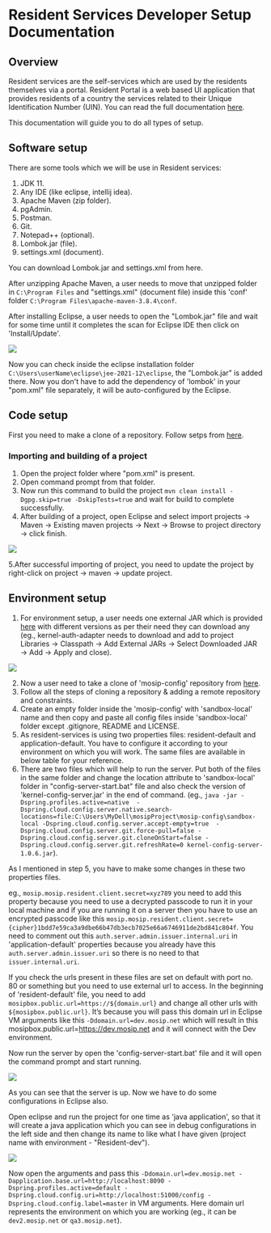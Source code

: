 # Resident Services Developer Setup Documentation

## Overview
Resident services are the self-services which are used by the residents themselves via a portal. Resident Portal is a web based UI application that provides residents of a country the services related to their Unique Identification Number (UIN). You can read the full documentation [here](https://docs.mosip.io/1.2.0/modules/resident-services).

This documentation will guide you to do all types of setup.

## Software setup
There are some tools which we will be use in Resident services:
1. JDK 11.
2. Any IDE (like eclipse, intellij idea).
3. Apache Maven (zip folder).
4. pgAdmin.
5. Postman.
6. Git.
7. Notepad++ (optional).
8. Lombok.jar (file).
9. settings.xml (document).

You can download Lombok.jar and settings.xml from here.

After unzipping Apache Maven, a user needs to move that unzipped folder in ```C:\Program Files``` and "settings.xml" (document file) inside this 'conf' folder ```C:\Program Files\apache-maven-3.8.4\conf```.

After installing Eclipse, a user needs to open the "Lombok.jar" file and wait for some time until it completes the scan for Eclipse IDE then click on 'Install/Update'.

![](_images/lombok-configuration.png)

Now you can check inside the eclipse installation folder ```C:\Users\userName\eclipse\jee-2021-12\eclipse```, the "Lombok.jar" is added there. Now you don't have to add the dependency of 'lombok' in your "pom.xml" file separately, it will be auto-configured by the Eclipse.

## Code setup
First you need to make a clone of a repository. Follow setps from [here](https://docs.mosip.io/1.2.0/community/code-contributions).

### Importing and building of a project
1. Open the project folder where "pom.xml" is present.
2. Open command prompt from that folder.
3. Now run this command to build the project ```mvn clean install -Dgpg.skip=true -DskipTests=true``` and wait for build to complete successfully.
4. After building of a project, open Eclipse and select import projects → Maven → Existing maven projects → Next → Browse to project directory → click finish.

![](_images/import-project.png)

5.After successful importing of project, you need to update the project by right-click on project → maven → update project.

## Environment setup
1. For environment setup, a user needs one external JAR which is provided [here](https://oss.sonatype.org/#nexus-search;gav~~kernel-auth-adapter~1.2.0-SNAPSHOT~~) with different versions as per their need they can download any (eg., kernel-auth-adapter needs to download and add to project Libraries → Classpath → Add External JARs → Select Downloaded JAR → Add → Apply and close).

![](_images/add-external-library.png)

2. Now a user need to take a clone of 'mosip-config' repository from [here](https://github.com/mosip/mosip-config).
3. Follow all the steps of cloning a repository & adding a remote repository and constraints.
4. Create an empty folder inside the 'mosip-config' with 'sandbox-local' name and then copy and paste all config files inside 'sandbox-local' folder except .gitignore, README and LICENSE.
5. As resident-services is using two properties files: resident-default and application-default. You have to configure it according to your environment on which you will work. The same files are available in below table for your reference.
6. There are two files which will help to run the server. Put both of the files in the same folder and change the location attribute to 'sandbox-local' folder in "config-server-start.bat" file and also check the version of 'kernel-config-server.jar' in the end of command. (eg., ```java -jar -Dspring.profiles.active=native  -Dspring.cloud.config.server.native.search-locations=file:C:\Users\MyDell\mosipProject\mosip-config\sandbox-local -Dspring.cloud.config.server.accept-empty=true  -Dspring.cloud.config.server.git.force-pull=false -Dspring.cloud.config.server.git.cloneOnStart=false -Dspring.cloud.config.server.git.refreshRate=0 kernel-config-server-1.0.6.jar```).

As I mentioned in step 5, you have to make some changes in these two properties files.

eg., ```mosip.mosip.resident.client.secret=xyz789``` you need to add this property because you need to use a decrypted passcode to run it in your local machine and if you are running it on a server then you have to use an encrypted passcode like this ```mosip.mosip.resident.client.secret={cipher}1bdd7e59ca3a9dbe66b47db3ecb7025e66a6746911de2bd841c804f```. You need to comment out this ```auth.server.admin.issuer.internal.uri``` in 'application-default' properties because you already have this ```auth.server.admin.issuer.uri``` so there is no need to that ```issuer.internal.uri```.

If you check the urls present in these files are set on default with port no. 80 or something but you need to use external url to access. In the beginning of 'resident-default' file, you need to add ```mosipbox.public.url=https://${domain.url}``` and change all other urls with ```${mosipbox.public.url}```. It’s because you will pass this domain url in Eclipse VM arguments like this ```-Ddomain.url=dev.mosip.net``` which will result in this mosipbox.public.url=https://dev.mosip.net and it will connect with the Dev environment.

Now run the server by open the 'config-server-start.bat' file and it will open the command prompt and start running.

![](_images/run-server.png)

As you can see that the server is up. Now we have to do some configurations in Eclipse also.

Open eclipse and run the project for one time as 'java application', so that it will create a java application which you can see in debug configurations in the left side and then change its name to like what I have given (project name with environment - "Resident-dev").

![](_images/create-env-in-eclipse.png)

Now open the arguments and pass this ```-Ddomain.url=dev.mosip.net -Dapplication.base.url=http://localhost:8090 -Dspring.profiles.active=default -Dspring.cloud.config.uri=http://localhost:51000/config -Dspring.cloud.config.label=master``` in VM arguments. Here domain url represents the environment on which you are working (eg., it can be ```dev2.mosip.net``` or ```qa3.mosip.net```).
